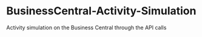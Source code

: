 # BusinessCentral-Activity-Simulation
Activity simulation on the Business Central through the API calls
